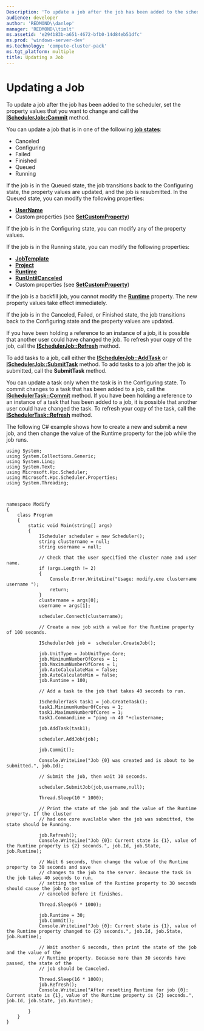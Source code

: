 ```yaml
---
Description: 'To update a job after the job has been added to the scheduler, set the property values that you want to change and call the ISchedulerJob::Commit method.'
audience: developer
author: 'REDMOND\\danlep'
manager: 'REDMOND\\timlt'
ms.assetid: 'e294b83b-a651-4672-bfb0-14d84eb51dfc'
ms.prod: 'windows-server-dev'
ms.technology: 'compute-cluster-pack'
ms.tgt_platform: multiple
title: Updating a Job
---
```


# Updating a Job

To update a job after the job has been added to the scheduler, set the property values that you want to change and call the [**ISchedulerJob::Commit**](ischedulerjob-commit.md) method.

You can update a job that is in one of the following [**job states**](jobstate.md):

-   Canceled
-   Configuring
-   Failed
-   Finished
-   Queued
-   Running

If the job is in the Queued state, the job transitions back to the Configuring state, the property values are updated, and the job is resubmitted. In the Queued state, you can modify the following properties:

-   [**UserName**](ischedulerjob-username.md)
-   Custom properties (see [**SetCustomProperty**](ischedulerjob-setcustomproperty.md))

If the job is in the Configuring state, you can modify any of the property values.

If the job is in the Running state, you can modify the following properties:

-   [**JobTemplate**](ischedulerjob-jobtemplate.md)
-   [**Project**](ischedulerjob-project.md)
-   [**Runtime**](ischedulerjob-runtime.md)
-   [**RunUntilCanceled**](ischedulerjob-rununtilcanceled.md)
-   Custom properties (see [**SetCustomProperty**](ischedulerjob-setcustomproperty.md))

If the job is a backfill job, you cannot modify the [**Runtime**](ischedulerjob-runtime.md) property. The new property values take effect immediately.

If the job is in the Canceled, Failed, or Finished state, the job transitions back to the Configuring state and the property values are updated.

If you have been holding a reference to an instance of a job, it is possible that another user could have changed the job. To refresh your copy of the job, call the [**ISchedulerJob::Refresh**](ischedulerjob-refresh.md) method.

To add tasks to a job, call either the [**ISchedulerJob::AddTask**](ischedulerjob-addtask.md) or [**ISchedulerJob::SubmitTask**](ischedulerjob-submittask.md) method. To add tasks to a job after the job is submitted, call the **SubmitTask** method.

You can update a task only when the task is in the Configuring state. To commit changes to a task that has been added to a job, call the [**ISchedulerTask::Commit**](ischedulertask-commit.md) method. If you have been holding a reference to an instance of a task that has been added to a job, it is possible that another user could have changed the task. To refresh your copy of the task, call the [**ISchedulerTask::Refresh**](ischedulerjob-refresh.md) method.

The following C# example shows how to create a new and submit a new job, and then change the value of the Runtime property for the job while the job runs.


```CSharp
using System;
using System.Collections.Generic;
using System.Linq;
using System.Text;
using Microsoft.Hpc.Scheduler;
using Microsoft.Hpc.Scheduler.Properties;
using System.Threading;



namespace Modify
{
    class Program
    {
        static void Main(string[] args)
        {
            IScheduler scheduler = new Scheduler();
            string clustername = null;
            string username = null;

            // Check that the user specified the cluster name and user name.
            if (args.Length != 2)
            {
                Console.Error.WriteLine("Usage: modify.exe clustername username ");
                return;
            }
            clustername = args[0];
            username = args[1];

            scheduler.Connect(clustername);

            // Create a new job with a value for the Runtime property of 100 seconds.

            ISchedulerJob job =  scheduler.CreateJob();
            
            job.UnitType = JobUnitType.Core;
            job.MinimumNumberOfCores = 1;
            job.MaximumNumberOfCores = 1;
            job.AutoCalculateMax = false;
            job.AutoCalculateMin = false;
            job.Runtime = 100;

            // Add a task to the job that takes 40 seconds to run.

            ISchedulerTask task1 = job.CreateTask();
            task1.MinimumNumberOfCores = 1;
            task1.MaximumNumberOfCores = 1;            
            task1.CommandLine = "ping -n 40 "+clustername;

            job.AddTask(task1);

            scheduler.AddJob(job);

            job.Commit();

            Console.WriteLine("Job {0} was created and is about to be submitted.", job.Id);

            // Submit the job, then wait 10 seconds.

            scheduler.SubmitJob(job,username,null);

            Thread.Sleep(10 * 1000);

            // Print the state of the job and the value of the Runtime property. If the cluster 
            // had one core available when the job was submitted, the state should be Running.

            job.Refresh();
            Console.WriteLine("Job {0}: Current state is {1}, value of the Runtime property is {2} seconds.", job.Id, job.State, job.Runtime);

            // Wait 6 seconds, then change the value of the Runtime property to 30 seconds and save
            // changes to the job to the server. Because the task in the job takes 40 seconds to run,
            // setting the value of the Runtime property to 30 seconds should cause the job to get 
            // canceled before it finishes.

            Thread.Sleep(6 * 1000);
            
            job.Runtime = 30;
            job.Commit();
            Console.WriteLine("Job {0}: Current state is {1}, value of the Runtime property changed to {2} seconds.", job.Id, job.State, job.Runtime);

            // Wait another 6 seconds, then print the state of the job and the value of the 
            // Runtime property. Because more than 30 seconds have passed, the state of the
            // job should be Canceled.

            Thread.Sleep(16 * 1000);
            job.Refresh();
            Console.WriteLine("After resetting Runtime for job {0}: Current state is {1}, value of the Runtime property is {2} seconds.", job.Id, job.State, job.Runtime);

        }
    }
}
```



 

 



